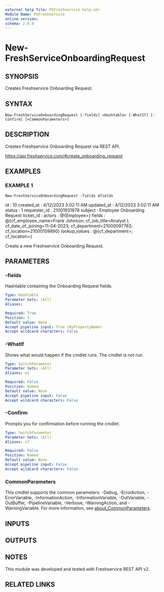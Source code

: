 ```yaml
---
external help file: PSFreshservice-help.xml
Module Name: PSFreshservice
online version:
schema: 2.0.0
---
```


# New-FreshServiceOnboardingRequest

## SYNOPSIS
Creates Freshservice Onboarding Request.

## SYNTAX

```
New-FreshServiceOnboardingRequest [-fields] <Hashtable> [-WhatIf] [-Confirm] [<CommonParameters>]
```

## DESCRIPTION
Creates Freshservice Onboarding Request via REST API.

https://api.freshservice.com/#create_onboarding_request

## EXAMPLES

### EXAMPLE 1
```
New-FreshServiceOnboardingRequest -fields $fields
```

id            : 10
created_at    : 4/12/2023 3:02:11 AM
updated_at    : 4/12/2023 3:02:11 AM
status        : 1
requester_id  : 21001931878
subject       : Employee Onboarding Request
ticket_id     :
actors        : @{Employee=}
fields        : @{cf_employee_name=Frank Johnson; cf_job_title=Analyst I; cf_date_of_joining=11-04-2023;
                cf_department=21000097763; cf_location=21000159890}
lookup_values : @{cf_department=; cf_location=}

Create a new Freshservice Onboarding Request.

## PARAMETERS

### -fields
Hashtable containing the Onboarding Request fields.

```yaml
Type: Hashtable
Parameter Sets: (All)
Aliases:

Required: True
Position: 1
Default value: None
Accept pipeline input: True (ByPropertyName)
Accept wildcard characters: False
```

### -WhatIf
Shows what would happen if the cmdlet runs.
The cmdlet is not run.

```yaml
Type: SwitchParameter
Parameter Sets: (All)
Aliases: wi

Required: False
Position: Named
Default value: None
Accept pipeline input: False
Accept wildcard characters: False
```

### -Confirm
Prompts you for confirmation before running the cmdlet.

```yaml
Type: SwitchParameter
Parameter Sets: (All)
Aliases: cf

Required: False
Position: Named
Default value: None
Accept pipeline input: False
Accept wildcard characters: False
```

### CommonParameters
This cmdlet supports the common parameters: -Debug, -ErrorAction, -ErrorVariable, -InformationAction, -InformationVariable, -OutVariable, -OutBuffer, -PipelineVariable, -Verbose, -WarningAction, and -WarningVariable. For more information, see [about_CommonParameters](http://go.microsoft.com/fwlink/?LinkID=113216).

## INPUTS

## OUTPUTS

## NOTES
This module was developed and tested with Freshservice REST API v2.

## RELATED LINKS
